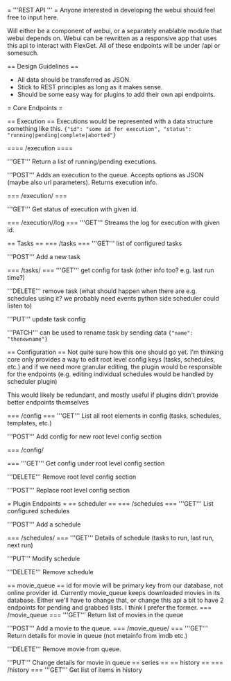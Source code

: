 = '''REST API ''' =
Anyone interested in developing the webui should feel free to input here.

Will either be a component of webui, or a separately enablable module that webui depends on. Webui can be rewritten as a responsive app that uses this api to interact with FlexGet. All of these endpoints will be under /api or somesuch.

== Design Guidelines ==

- All data should be transferred as JSON.
- Stick to REST principles as long as it makes sense.
- Should be some easy way for plugins to add their own api endpoints.

= Core Endpoints =

== Execution ==
Executions would be represented with a data structure something like this.
`{"id": "some id for execution", "status": "running|pending|complete|aborted"}`

==== /execution ====

'''GET'''
Return a list of running/pending executions.

'''POST'''
Adds an execution to the queue. Accepts options as JSON (maybe also url parameters).
Returns execution info.

=== /execution/<id> ===

'''GET'''
Get status of execution with given id.

=== /execution/<id>/log ===
'''GET''' Streams the log for execution with given id.

== Tasks ==
=== /tasks ===
'''GET''' list of configured tasks

'''POST''' Add a new task

=== /tasks/<taskname> ===
'''GET''' get config for task (other info too? e.g. last run time?)

'''DELETE''' remove task (what should happen when there are e.g. schedules using it? we probably need events python side scheduler could listen to)

'''PUT''' update task config

'''PATCH''' can be used to rename task by sending data `{"name": "thenewname"}`

== Configuration ==
Not quite sure how this one should go yet. I'm thinking core only provides a way to edit root level config keys (tasks, schedules, etc.) and if we need more granular editing, the plugin would be responsible for the endpoints (e.g. editing individual schedules would be handled by scheduler plugin)

This would likely be redundant, and mostly useful if plugins didn't provide better endpoints themselves

=== /config ===
'''GET''' List all root elements in config (tasks, schedules, templates, etc.)

'''POST''' Add config for new root level config section

=== /config/<section> ===
'''GET''' Get config under root level config section

'''DELETE''' Remove root level config section

'''POST''' Replace root level config section

= Plugin Endpoints =
== scheduler ==
=== /schedules ===
'''GET''' List configured schedules

'''POST''' Add a schedule

=== /schedules/<id> ===
'''GET''' Details of schedule (tasks to run, last run, next run)

'''PUT''' Modify schedule

'''DELETE''' Remove schedule

== movie_queue ==
id for movie will be primary key from our database, not online provider id.
Currently movie_queue keeps downloaded movies in its database. Either we'll have to change that, or change this api a bit to have 2 endpoints for pending and grabbed lists. I think I prefer the former.
=== /movie_queue ===
'''GET''' Return list of movies in the queue

'''POST''' Add a movie to the queue.
=== /movie_queue/<id> ===
'''GET''' Return details for movie in queue (not metainfo from imdb etc.)

'''DELETE''' Remove movie from queue.

'''PUT''' Change details for movie in queue
== series ==
== history ==
=== /history ===
'''GET''' Get list of items in history
